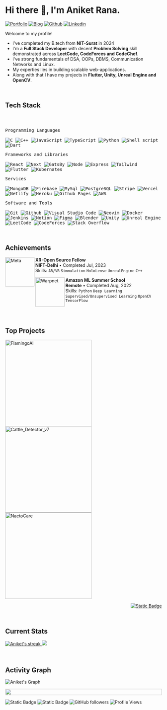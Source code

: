 <h1>Hi there 👋, I'm Aniket Rana.</h1>

<!-- Header Links -->
[![Portfolio](https://img.shields.io/badge/-Portfolio-red?style=flat&logo=appveyor&logoColor=white)](https://aniketrana.me/)
[![Blog](https://img.shields.io/badge/Hashnode-2962FF?logo=hashnode)](https://aniumbott.hashnode.dev/)
[![Github](https://img.shields.io/badge/-Github-000?style=flat&logo=Github&logoColor=white)](https://github.com/Aniumbott/)
[![Linkedin](https://img.shields.io/badge/-LinkedIn-blue?style=flat&logo=Linkedin&logoColor=white)](https://www.linkedin.com/in/aniket-rana2934/)

<!-- Short Bio -->
<!-- </samp> for  -->
<p>Welcome to my profile! </p>

- I've completed my B.tech from <b>NIT-Surat</b> in 2024
- I'm a <b>Full Stack Developer</b> with decent <b>Problem Solving</b> skill demonstrated across <b>LeetCode, CodeForces and CodeChef</b>. 
- I've strong fundamentals of DSA, OOPs, DBMS, Communication Networks and Linux.
- My experties lies in building scalable web-applications.
- Along with that I have my projects in <b> Flutter, Unity, Unreal Engine and OpenCV</b>.

<!-- Tech Stack -->
</br>
<h2>Tech Stack</h2>
<div>
<!-- <img align="left" width="40%" src="https://media.giphy.com/media/ao9DUiTKH60XS/giphy.gif"/> -->
	<p style="display: inline-block;">
	<p>
		<kbd>
			<kbd>Programming Languages</kbd>
			<br>
			<br>
			<img alt="C" src="https://img.shields.io/badge/C-05122A?logo=c&style=flat">
			<img alt="C++" src="https://img.shields.io/badge/C%2B%2B-05122A?logo=cplusplus&style=flat">
      <img alt="JavaScript" src="https://img.shields.io/badge/JavaScript-05122A?logo=javascript&style=flat">
      <img alt="TypeScript" src="https://img.shields.io/badge/TypeScript-05122A?logo=typescript&style=flat">
      <img alt="Python" src="https://img.shields.io/badge/Python-05122A?style=flat&logo=python">
			<img alt="Shell script" src="https://img.shields.io/badge/Shell%20Script-05122A?style=flat&logo=gnu-bash&logoColor=white">
      <img alt="Dart" src="https://img.shields.io/badge/Dart-05122A?logo=dart&style=flat">
		</kbd>
	</p>
	<p>
		<kbd>
			<kbd>Frameworks and Libraries</kbd>
			<br>
			<br>
			<img alt="React" src="https://img.shields.io/badge/React-05122A?logo=react&style=flat">
      <img alt="Next" src="https://img.shields.io/badge/Next.js-05122A?logo=next.js&style=flat">
      <img alt="GatsBy" src="https://img.shields.io/badge/Gatsby-05122A?logo=gatsby&style=flat">
      <img alt="Node" src="https://img.shields.io/badge/Node.js-05122A?logo=node.js&style=flat">
      <img alt="Express" src="https://img.shields.io/badge/Express.js-05122A?logo=express&style=flat">
      <img alt="Tailwind" src="https://img.shields.io/badge/Tailwind%20CSS-05122A?logo=tailwind-css&style=flat">
      <img alt="Flutter" src="https://img.shields.io/badge/Flutter-05122A?logo=flutter&style=flat">
      <img alt="Kubernates" src="https://img.shields.io/badge/Kubernetes-05122A?logo=kubernetes&style=flat">
		</kbd>
	</p>
	<p>
		<kbd>
			<kbd>Services</kbd>
			<br>
			<br>
      <img alt="MongoDB" src="https://img.shields.io/badge/MongoDB-05122A?logo=mongodb&style=flat">
      <img alt="Firebase" src="https://img.shields.io/badge/Firebase-05122A?logo=Firebase&style=flat">
      <img alt="MySql" src="https://img.shields.io/badge/MySql-05122A?style=flat&logo=MySql">
      <img alt="PostgreSQL" src="https://img.shields.io/badge/Postgres-05122A?logo=postgresql&style=flat">
      <img alt="Stripe" src="https://img.shields.io/badge/Stripe-05122A?logo=stripe&style=flat">
			<img alt="Vercel" src="https://img.shields.io/badge/Vercel-05122A?logo=vercel&style=flat">
      <img alt="Netlify" src="https://img.shields.io/badge/Netlify-05122A?logo=netlify&style=flat">
      <img alt="Heroku" src="https://img.shields.io/badge/Heroku-05122A?logo=heroku&style=flat">
      <img alt="Github Pages" src="https://img.shields.io/badge/Github%20Pages-05122A?style=flat&logo=Github">
			<img alt="AWS" src="https://img.shields.io/badge/AWS-05122A?logo=amazon-web-services&style=flat">
		</kbd>
	</p>
	<p>
		<kbd>
			<kbd>Software and Tools</kbd>
			<br>
			<br>
			<img alt="Git" src="https://img.shields.io/badge/Git-05122A?style=flat&logo=Git">
			<img alt="Github" src="https://img.shields.io/badge/GitHub-05122A?logo=github&style=flat">
			<img alt="Visual Studio Code" src="https://custom-icon-badges.demolab.com/badge/Visual%20Studio%20Code-05122A?logo=vsc&style=flat">
			<img alt="Neovim" src="https://img.shields.io/badge/Neovim-05122A?style=flat&logo=Neovim">
      <img alt="Docker" src="https://img.shields.io/badge/Docker-05122A?logo=docker&style=flat">
      <img alt="Jenkins" src="https://img.shields.io/badge/Jenkins-05122A?logo=jenkins&style=flat">
			<img alt="Notion" alt="Static Badge" src="https://img.shields.io/badge/Notion-05122A?style=flat&logo=Notion">
			<img alt="Figma" src="https://img.shields.io/badge/Figma-05122A?logo=figma&style=flat">
      <img alt="Blender" src="https://img.shields.io/badge/Blender-05122A?logo=blender&style=flat">
      <img alt="Unity" src="https://img.shields.io/badge/Unity-05122A?logo=unity&style=flat">
      <img alt="Unreal Engine" src="https://img.shields.io/badge/Unreal%20Engine-05122A?logo=unrealengine&style=flat">
      <img alt="LeetCode" src="https://img.shields.io/badge/Leetcode-05122A?style=flat&logo=Leetcode">
			<img alt="CodeForces" src="https://img.shields.io/badge/Codeforces-05122A?style=flat&logo=codeforces">
			<img alt="Stack Overflow" src="https://img.shields.io/badge/StackOverflow-05122A?style=flat&logo=StackOverflow">
		</kbd>
	</p>
        </p>
</div>


<!-- Licenses & certifications -->
</br>
<h2>Achievements</h2>

[<img align="left" width="94px" alt="Meta" src="https://signsalad.com/wp-content/uploads/2021/11/Screenshot-2021-11-03-at-12.14.11.png"/>]([https://ucsd.edu/](https://xrosfellowship.ficci.in/))
**XR-Open Source Fellow** \
**NIFT-Delhi** • Completed Jul, 2023\
Skills: `AR/VR` `Simmulation` `HoloLense` `UnrealEngine` `C++`

[<img align="left" width="94px" alt="Warpnet" src="https://www.fineprintart.com/images/blog/amazon-logo/amazon_logo_history_5.jpg"/>](https://www.amazon.science/academic-engagements/amazon-launches-annual-ml-summer-school-in-india)
**Amazon ML Summer School** \
**Remote** • Completed Aug, 2022\
Skills: `Python` `Deep Learning` `Supervised/Unsupervised Learning` `OpenCV` `TensorFlow` 

<br>


<!-- Top Projects List -->
</br>
<h2>Top Projects</h2>
<p>
  <a href="https://github.com/Aniumbott/FlamingoAI"><img width="278" src="https://denvercoder1-github-readme-stats.vercel.app/api/pin/?username=Aniumbott&repo=FlamingoAI&theme=dark&bg_color=0D1017&title_color=E8EDF3&hide_border=false&icon_color=E8EDF3&show_icons=false&border_radius=0" alt="FlamingoAI"></a>
  <a href="https://github.com/Aniumbott/Cattle_Detector_v7">
	  <img width="278" src="https://denvercoder1-github-readme-stats.vercel.app/api/pin/?username=Aniumbott&repo=Cattle_Detector_v7&theme=dark&bg_color=0D1017&title_color=E8EDF3&hide_border=false&icon_color=E8EDF3&show_icons=false&border_radius=0" alt="Cattle_Detector_v7"></a>
  <a href="https://github.com/Aniumbott/NactoCare">
	  <img width="278" src="https://denvercoder1-github-readme-stats.vercel.app/api/pin/?username=Aniumbott&repo=NactoCare&theme=dark&bg_color=0D1017&title_color=E8EDF3&hide_border=false&icon_color=E8EDF3&show_icons=false&border_radius=0" alt="NactoCare">
  </a>
  </br>

  
  </p>
  <p align="right">
    <a href="https://github.com/Aniumbott?tab=repositories"><img alt="Static Badge" src="https://img.shields.io/badge/All%20Projects-05122A?style=flat-square"></a>
  </p>


<!-- Current Stats card -->
</br>
<h2>Current Stats</h2>

<div>
<a href="https://github.com/Aniumbott">
      <img alt="Aniket's streak" src="https://github-readme-streak-stats-9m8ugfa77-denvercoder1.vercel.app/?user=Aniumbott&theme=monokai-metallian&border_radius=0&card_width=417&card_height=194&background=0D1017&fire=E8EDF3&currStreakNum=E8EDF3&sideNums=E8EDF3&currStreakLabel=E8EDF3&sideLabels=E8EDF3F0&dates=E8EDF3D5&ring=E8EDF3F0&card_width=400&card_height=195"/>
    </a>
  <a href="https://github.com/Aniumbott">
<img src="https://github-readme-stats.vercel.app/api?username=Aniumbott&show_icons=true&bg_color=0D1017&border_radius=0&text_color=E8EDF3D5&title_color=E8EDF3&icon_color=E8EDF3&hide_border=false&include_all_commits=true&card_width=414&card_height=195"/>
    </a>
</div>

<!-- Activity Graph card -->
</br>
</br>
<h2>Activity Graph</h2>

![Aniket's Graph](https://github-readme-activity-graph.vercel.app/graph?username=Aniumbott&custom_title=Aniket's%20GitHub%20Activity%20Graph&bg_color=0d1017&color=e8edf3&line=e8edf3&point=e8edf3&area_color=FFFFFF&title_color=FFFFFF&area=true)

<img src="https://i.imgur.com/dBaSKWF.gif" height="20" width="100%">

![Static Badge](https://img.shields.io/badge/Thanks%20for%20visiting!-05122A)
![Static Badge](https://img.shields.io/badge/Star%20%E2%AD%90%20some%20repositories%20you%20find%20helpful!%20-05122A)
![GitHub followers](https://img.shields.io/github/followers/Aniumbott?style=flat&logo=github&color=05122A&labelColor=05122A)
![Profile Views](https://komarev.com/ghpvc/?username=Aniumbott&style=flat&labelolor=05122A&color=05122A)
